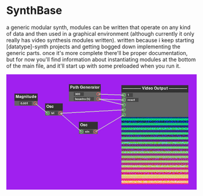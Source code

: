 # SynthBase

a generic modular synth, modules can be written that operate on any kind of data and then used in a graphical environment 
(although currently it only really has video synthesis modules written). written because i keep starting [datatype]-synth
projects and getting bogged down implementing the generic parts. once it's more complete there'll be proper documentation,
but for now you'll find information about instantiating modules at the bottom of the main file, and it'll start up with
some preloaded when you run it.

![a modular video synth interface showing some simple capabilities](example.jpg?raw=true)
